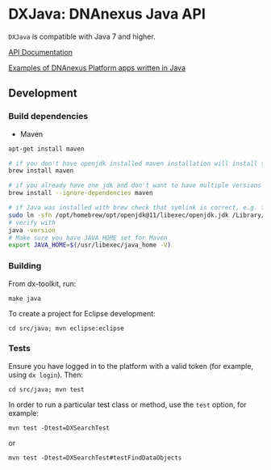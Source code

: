 DXJava: DNAnexus Java API
=========================

`DXJava` is compatible with Java 7 and higher.

[API Documentation](http://autodoc.dnanexus.com/bindings/java/current/)

[Examples of DNAnexus Platform apps written in Java](../../doc/examples/dx-java-apps)

Development
-----------

### Build dependencies

* Maven

```bash
apt-get install maven
````

```bash
# if you don't have openjdk installed maven installation will install the latest version
brew install maven

# if you already have one jdk and don't want to have multiple versions
brew install --ignore-dependencies maven

# if Java was installed with brew check that symlink is correct, e.g. for openjdk@11
sudo ln -sfn /opt/homebrew/opt/openjdk@11/libexec/openjdk.jdk /Library/Java/JavaVirtualMachines/openjdk-11.jdk
# verify with
java -version
# Make sure you have JAVA_HOME set for Maven
export JAVA_HOME=$(/usr/libexec/java_home -V)
```

### Building

From dx-toolkit, run:

    make java

To create a project for Eclipse development:

    cd src/java; mvn eclipse:eclipse

### Tests

Ensure you have logged in to the platform with a valid token (for example,
using `dx login`). Then:

    cd src/java; mvn test

In order to run a particular test class or method, use the `test` option, for example:

    mvn test -Dtest=DXSearchTest

or

    mvn test -Dtest=DXSearchTest#testFindDataObjects

